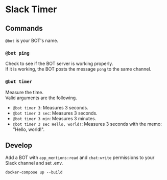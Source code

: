 # Slack Timer

## Commands

`@bot` is your BOT's name.

### `@bot ping`

Check to see if the BOT server is working properly.  
If it is working, the BOT posts the message `pong` to the same channel.

### `@bot timer`

Measure the time.  
Valid arguments are the following.

- `@bot timer 3`: Measures 3 seconds.
- `@bot timer 3 sec`: Measures 3 seconds.
- `@bot timer 3 min`: Measures 3 minutes.
- `@bot timer 3 sec Hello, world!`: Measures 3 seconds with the memo: "Hello, world!".

## Develop

Add a BOT with `app_mentions:read` and `chat:write` permissions to your Slack channel and set .env.

```
docker-compose up --build
```
